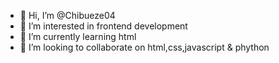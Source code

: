 - 👋 Hi, I’m @Chibueze04
- 👀 I’m interested in frontend development
- 🌱 I’m currently learning html
- 💞️ I’m looking to collaborate on html,css,javascript & phython

<!---
Chibueze04/Chibueze04 is a ✨ special ✨ repository because its `README.md` (this file) appears on your GitHub profile.
You can click the Preview link to take a look at your changes.
--->
